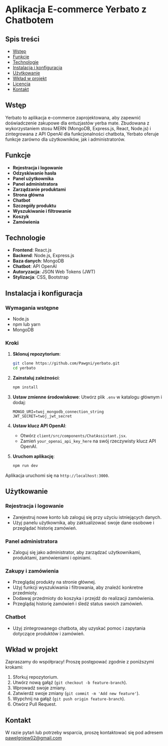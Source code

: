 # Aplikacja E-commerce Yerbato z Chatbotem

## Spis treści

- [Wstęp](#wstęp)
- [Funkcje](#funkcje)
- [Technologie](#technologie)
- [Instalacja i konfiguracja](#instalacja-i-konfiguracja)
- [Użytkowanie](#użytkowanie)
- [Wkład w projekt](#wkład-w-projekt)
- [Licencja](#licencja)
- [Kontakt](#kontakt)

## Wstęp

Yerbato to aplikacja e-commerce zaprojektowana, aby zapewnić doświadczenie zakupowe dla entuzjastów yerba mate. Zbudowana z wykorzystaniem stosu MERN (MongoDB, Express.js, React, Node.js) i zintegrowana z API OpenAI dla funkcjonalności chatbota, Yerbato oferuje funkcje zarówno dla użytkowników, jak i administratorów.

## Funkcje

- **Rejestracja i logowanie**
- **Odzyskiwanie hasła**
- **Panel użytkownika**
- **Panel administratora**
- **Zarządzanie produktami**
- **Strona główna**
- **Chatbot**
- **Szczegóły produktu**
- **Wyszukiwanie i filtrowanie**
- **Koszyk**
- **Zamówienia**

## Technologie

- **Frontend**: React.js
- **Backend**: Node.js, Express.js
- **Baza danych**: MongoDB
- **Chatbot**: API OpenAI
- **Autoryzacja**: JSON Web Tokens (JWT)
- **Stylizacja**: CSS, Bootstrap

## Instalacja i konfiguracja

### Wymagania wstępne

- Node.js
- npm lub yarn
- MongoDB

### Kroki

1. **Sklonuj repozytorium**:
    ```bash
    git clone https://github.com/Pawgni/yerbato.git
    cd yerbato
    ```

2. **Zainstaluj zależności**:
    ```bash
    npm install
    ```

3. **Ustaw zmienne środowiskowe**:
    Utwórz plik `.env` w katalogu głównym i dodaj:
    ```env
    MONGO_URI=twoj_mongodb_connection_string
    JWT_SECRET=twoj_jwt_secret
    ```

4. **Ustaw klucz API OpenAI**:
    - Otwórz `client/src/components/ChatAssistant.jsx`.
    - Zamień `your_openai_api_key_here` na swój rzeczywisty klucz API OpenAI.

5. **Uruchom aplikację**:
    ```bash
    npm run dev
    ```

Aplikacja uruchomi się na `http://localhost:3000`.

## Użytkowanie

### Rejestracja i logowanie

- Zarejestruj nowe konto lub zaloguj się przy użyciu istniejących danych.
- Użyj panelu użytkownika, aby zaktualizować swoje dane osobowe i przeglądać historię zamówień.

### Panel administratora

- Zaloguj się jako administrator, aby zarządzać użytkownikami, produktami, zamówieniami i opiniami.

### Zakupy i zamówienia

- Przeglądaj produkty na stronie głównej.
- Użyj funkcji wyszukiwania i filtrowania, aby znaleźć konkretne przedmioty.
- Dodawaj przedmioty do koszyka i przejdź do realizacji zamówienia.
- Przeglądaj historię zamówień i śledź status swoich zamówień.

### Chatbot

- Użyj zintegrowanego chatbota, aby uzyskać pomoc i zapytania dotyczące produktów i zamówień.

## Wkład w projekt

Zapraszamy do współpracy! Proszę postępować zgodnie z poniższymi krokami:

1. Sforkuj repozytorium.
2. Utwórz nową gałąź (`git checkout -b feature-branch`).
3. Wprowadź swoje zmiany.
4. Zatwierdź swoje zmiany (`git commit -m 'Add new feature'`).
5. Wypchnij na gałąź (`git push origin feature-branch`).
6. Otwórz Pull Request.

## Kontakt

W razie pytań lub potrzeby wsparcia, proszę kontaktować się pod adresem pawelgniew02@gmail.com

